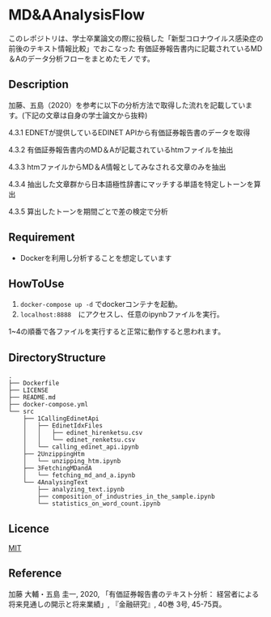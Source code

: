 # MD&AAnalysisFlow

このレポジトリは、学士卒業論文の際に投稿した「新型コロナウイルス感染症の前後のテキスト情報比較」でおこなった
有価証券報告書内に記載されているMD＆Aのデータ分析フローをまとめたモノです。

## Description

加藤、五島（2020）を参考に以下の分析方法で取得した流れを記載しています。(下記の文章は自身の学士論文から抜粋)


4.3.1 EDNETが提供しているEDINET APIから有価証券報告書のデータを取得

4.3.2 有価証券報告書内のMD＆Aが記載されているhtmファイルを抽出 

4.3.3 htmファイルからMD＆A情報としてみなされる文章のみを抽出 

4.3.4 抽出した文章群から日本語極性辞書にマッチする単語を特定しトーンを算出

4.3.5 算出したトーンを期間ごとで差の検定で分析

## Requirement

- Dockerを利用し分析することを想定しています

## HowToUse

1. `docker-compose up -d` でdockerコンテナを起動。
2. `localhost:8888`　にアクセスし、任意のipynbファイルを実行。

1~4の順番で各ファイルを実行すると正常に動作すると思われます。

## DirectoryStructure
```
.
├── Dockerfile
├── LICENSE
├── README.md
├── docker-compose.yml
└── src
    ├── 1CallingEdinetApi
    │   ├── EdinetIdxFiles
    │   │   ├── edinet_hirenketsu.csv
    │   │   └── edinet_renketsu.csv
    │   └── calling_edinet_api.ipynb
    ├── 2UnzippingHtm
    │   └── unzipping_htm.ipynb
    ├── 3FetchingMDandA
    │   └── fetching_md_and_a.ipynb
    └── 4AnalysingText
        ├── analyzing_text.ipynb
        ├── composition_of_industries_in_the_sample.ipynb
        └── statistics_on_word_count.ipynb
```

## Licence

[MIT](https://github.com/tcnksm/tool/blob/master/LICENCE)

## Reference
加藤 大輔・五島 圭一, 2020, 「有価証券報告書のテキスト分析： 経営者による将来見通しの開示と将来業績」, 『金融研究』, 40巻 3号, 45-75頁。